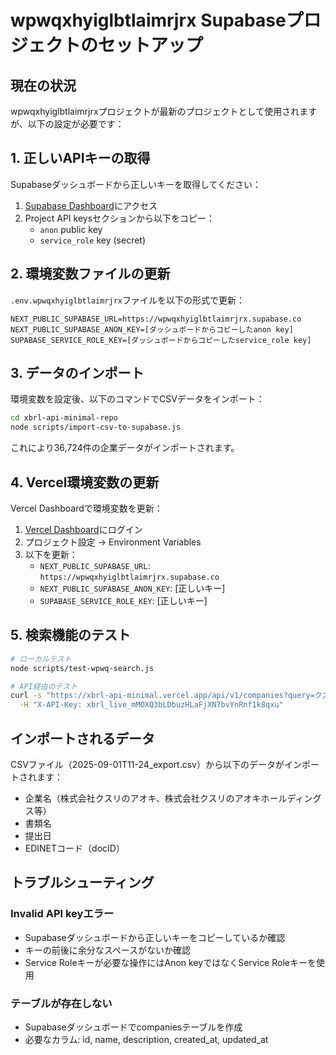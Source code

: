# wpwqxhyiglbtlaimrjrx Supabaseプロジェクトのセットアップ

## 現在の状況

wpwqxhyiglbtlaimrjrxプロジェクトが最新のプロジェクトとして使用されますが、以下の設定が必要です：

## 1. 正しいAPIキーの取得

Supabaseダッシュボードから正しいキーを取得してください：

1. [Supabase Dashboard](https://supabase.com/dashboard/project/wpwqxhyiglbtlaimrjrx/settings/api)にアクセス
2. Project API keysセクションから以下をコピー：
   - `anon` public key
   - `service_role` key (secret)

## 2. 環境変数ファイルの更新

`.env.wpwqxhyiglbtlaimrjrx`ファイルを以下の形式で更新：

```env
NEXT_PUBLIC_SUPABASE_URL=https://wpwqxhyiglbtlaimrjrx.supabase.co
NEXT_PUBLIC_SUPABASE_ANON_KEY=[ダッシュボードからコピーしたanon key]
SUPABASE_SERVICE_ROLE_KEY=[ダッシュボードからコピーしたservice_role key]
```

## 3. データのインポート

環境変数を設定後、以下のコマンドでCSVデータをインポート：

```bash
cd xbrl-api-minimal-repo
node scripts/import-csv-to-supabase.js
```

これにより36,724件の企業データがインポートされます。

## 4. Vercel環境変数の更新

Vercel Dashboardで環境変数を更新：

1. [Vercel Dashboard](https://vercel.com/dashboard)にログイン
2. プロジェクト設定 → Environment Variables
3. 以下を更新：
   - `NEXT_PUBLIC_SUPABASE_URL`: `https://wpwqxhyiglbtlaimrjrx.supabase.co`
   - `NEXT_PUBLIC_SUPABASE_ANON_KEY`: [正しいキー]
   - `SUPABASE_SERVICE_ROLE_KEY`: [正しいキー]

## 5. 検索機能のテスト

```bash
# ローカルテスト
node scripts/test-wpwq-search.js

# API経由のテスト
curl -s "https://xbrl-api-minimal.vercel.app/api/v1/companies?query=クスリ&limit=5" \
  -H "X-API-Key: xbrl_live_mMOXQ3bLDbuzHLaFjXN7bvYnRnf1k8qxu"
```

## インポートされるデータ

CSVファイル（2025-09-01T11-24_export.csv）から以下のデータがインポートされます：
- 企業名（株式会社クスリのアオキ、株式会社クスリのアオキホールディングス等）
- 書類名
- 提出日
- EDINETコード（docID）

## トラブルシューティング

### Invalid API keyエラー
- Supabaseダッシュボードから正しいキーをコピーしているか確認
- キーの前後に余分なスペースがないか確認
- Service Roleキーが必要な操作にはAnon keyではなくService Roleキーを使用

### テーブルが存在しない
- Supabaseダッシュボードでcompaniesテーブルを作成
- 必要なカラム: id, name, description, created_at, updated_at